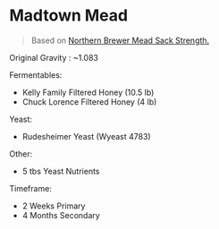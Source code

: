 Madtown Mead
===

> Based on [Northern Brewer Mead Sack Strength.](http://www.northernbrewer.com/documentation/meadkits/ArtisanalGeneric5.pdf)

Original Gravity : ~1.083

Fermentables:

* Kelly Family Filtered Honey (10.5 lb)
* Chuck Lorence Filtered Honey (4 lb)

Yeast:

* Rudesheimer Yeast (Wyeast 4783)

Other:

* 5 tbs Yeast Nutrients

Timeframe:

* 2 Weeks Primary
* 4 Months Secondary
